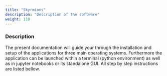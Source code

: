 ```yaml
---
title: "Skyrmions"
description: "Description of the software"
weight: 110
---
```


### Description

The present documentation will guide your through the installation and setup of the applications for three main operating systems. Furthermore the application can be launched within a terminal (python environment) as well as in jupyter notebooks or its standalone GUI. All step by step instructions are listed bellow.

